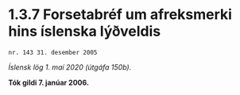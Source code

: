 # 1.3.7 Forsetabréf um afreksmerki hins íslenska lýðveldis

`nr. 143 31. desember 2005`

_Íslensk lög 1. maí 2020 (útgáfa 150b)._

**Tók gildi 7. janúar 2006.**

